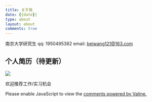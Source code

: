 ```yaml
---
title: 关于我
date: {{date}}
type: about 
layout: about
comments: true
---
```


南京大学研究生
qq: 1950495382
email: beiwang121@163.com

## 个人简历（待更新）

![](https://tva1.sinaimg.cn/large/007S8ZIlly1gf7yonfc6uj30iy0oj45s.jpg)

欢迎推荐工作/实习机会

<!-- <div class="comments" id="comments">
                                
  <script defer src="https://utteranc.es/client.js" repo="wangbei98/hexo-comments" issue-term="pathname" theme="github-light" crossorigin="anonymous">
  </script>

</div> -->

<!-- Comments -->

<!-- <div class="comments" id="comments">         
  <div id="gitalk-container"></div>
  <link rel="stylesheet" href="https://unpkg.com/gitalk/dist/gitalk.css">
  <script defer src="https://unpkg.com/gitalk/dist/gitalk.min.js"></script>
  <script defer src="https://cdn.jsdelivr.net/npm/blueimp-md5@2.11.1/js/md5.min.js"></script>
  <script type="text/javascript">
    var oldLoad = window.onload;
    window.onload = function () {
      var gitalk = new Gitalk({
        clientID: 'fadee00c47c3179316e9',
        clientSecret: 'dd2e0d89ce4037c84b48f6a15e748a6ecadb10f3',
        repo: 'https://github.com/wangbei98/hexo-comments',
        owner: 'wangbei98',
        admin: 'wangbei98',
        id: md5(location.pathname),
        language: 'zh-CN',
        perPage: 15,
        pagerDirection: 'last',
        createIssueManually: 'false',
        distractionFreeMode: 'false'
      });

      gitalk.render('gitalk-container')
      oldLoad && oldLoad();
    }
  </script>
</div> -->


<div class="comments" id="comments">
  <div id="vcomments"></div>
  <script defer src="//cdn1.lncld.net/static/js/3.0.4/av-min.js"></script>
  <script defer src="//unpkg.com/valine/dist/Valine.min.js"></script>

  <script type="text/javascript">
    var notify = 'false' === 'true';
    var verify = 'false' === 'true';
    var oldLoad = window.onload;
    window.onload = function () {
      new Valine({
        el: '#vcomments',
        notify: notify,
        verify: verify,
        app_id: "YY2AwNypNnAzBznWy6LlhIS2-gzGzoHsz",
        app_key: "9C5ifON1dTJQ1Yp4jw4QrYVJ",
        placeholder: "说点什么",
        avatar: "/retro",
        meta: ['nick', 'mail', 'link'],
        pageSize: "10",
      });
      oldLoad && oldLoad();
    };
  </script>
  <noscript>Please enable JavaScript to view the <a href="https://valine.js.org" rel="nofollow noopener">comments
      powered by Valine.</a></noscript>
</div>